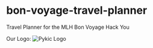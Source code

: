 # bon-voyage-travel-planner
Travel Planner for the MLH Bon Voyage Hack
You

Our Logo: 
![Pykic Logo](/images/PYKIC.png) 
